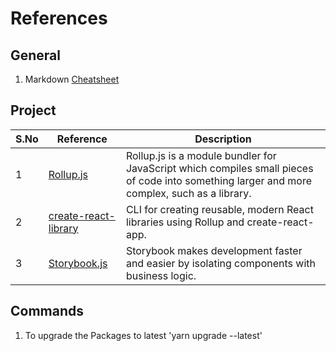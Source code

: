 # References

## General
1. Markdown [Cheatsheet](https://github.com/adam-p/markdown-here/wiki/Markdown-Here-Cheatsheet)

## Project
| S.No | Reference | Description |
| --- | --------- | ----------- |
| 1 | [Rollup.js](https://rollupjs.org/guide/en/#overview) | Rollup.js is a module bundler for JavaScript which compiles small pieces of code into something larger and more complex, such as a library.|
| 2 | [create-react-library](https://github.com/transitive-bullshit/create-react-library#readme) | CLI for creating reusable, modern React libraries using Rollup and create-react-app.|
| 3 | [Storybook.js](https://storybook.js.org/)| Storybook makes development faster and easier by isolating components with business logic. |

## Commands
1. To upgrade the Packages to latest 'yarn upgrade --latest'
